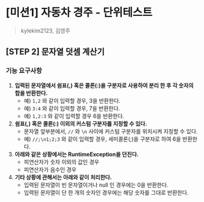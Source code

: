 # [미션1] 자동차 경주 - 단위테스트
> kylekim2123, 김영주

## [STEP 2] 문자열 덧셈 계산기
### 기능 요구사항
1. **입력된 문자열에서 쉼표(,) 혹은 콜론(:)을 구분자로 사용하여 분리 한 후 각 숫자의 합을 반환한다.**
    - 예) `1,2` 와 같이 입력할 경우, 3을 반환한다.
    - 예) `3:4` 와 같이 입력할 경우, 7을 반환한다.
    - 예) `1,2:3` 와 같이 입력할 경우 6을 반환한다.
2. **쉼표(,) 혹은 콜론(:) 이외의 커스텀 구분자를 지정할 수 있다.**
    - 문자열 앞부분에서, `//` 와 `\n` 사이에 커스텀 구분자를 위치시켜 지정할 수 있다.
    - 예) `//;\n1;2;3` 와 같이 입력할 경우, 세미콜론(;)을 구분자로 하여 6을 반환한다.
3. **아래와 같은 상황에서는 RuntimeException을 던진다.**
    - 피연산자가 숫자 이외의 값인 경우
    - 피연산자가 음수인 경우
4. **기타 상황에 관해서는 아래와 같이 처리한다.**
    - 입력된 문자열이 빈 문자열이거나 null 인 경우에는 0을 반환한다.
    - 입력된 문자열이 단 한 개의 숫자인 경우에는 해당 숫자를 그대로 반환한다.

